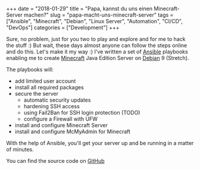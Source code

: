 +++
date = "2018-01-29"
title = "Papa, kannst du uns einen Minecraft-Server machen?"
slug = "papa-macht-uns-minecraft-server"
tags = ["Ansible", "Minecraft", "Debian", "Linux Server", "Automation", "CI/CD", "DevOps"]
categories = ["Development"]
+++

Sure, no problem, just for you two to play and explore and for me to hack the stuff :) But wait, these days almost anyone can follow the steps online and do this. Let's make it my way :)
I've written a set of [Ansible](https://www.ansible.com) playbooks enabling me to create [Minecraft](https://minecraft.net/) Java Edition Server on [Debian](https://www.debian.org/) 9 (Stretch).

The playbooks will:

* add limited user account
* install all required packages
* secure the server
    * automatic security updates
    * hardening SSH access
    * using Fail2Ban for SSH login protection (TODO)
    * configure a Firewall with UFW
* install and configure Minecraft Server
* install and configure McMyAdmin for Minecraft

With the help of Ansible, you'll get your server up and be running in a matter of minutes.

You can find the source code on [GitHub](https://github.com/loncarales/minecraft-server-ansible)
